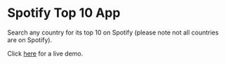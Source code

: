 <h1>Spotify Top 10 App</h1>

<p>Search any country for its top 10 on Spotify (please note not all countries are on Spotify).</p>

<p>Click <a href='https://www.spotify-top10-app.herokuapp.com'>here</a> for a live demo.</p>
